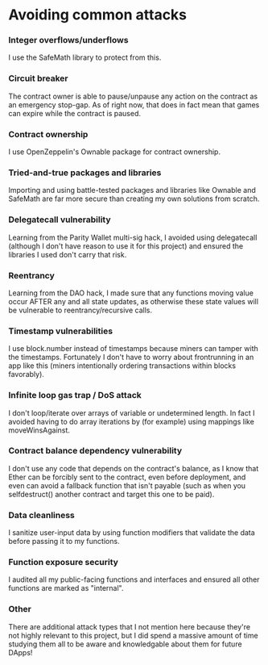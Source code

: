 # Avoiding common attacks

### Integer overflows/underflows

I use the SafeMath library to protect from this.

### Circuit breaker

The contract owner is able to pause/unpause any action on the contract as an emergency stop-gap. As of right now, that does in fact mean that games can expire while the contract is paused.

### Contract ownership

I use OpenZeppelin's Ownable package for contract ownership.

### Tried-and-true packages and libraries

Importing and using battle-tested packages and libraries like Ownable and SafeMath are far more secure than creating my own solutions from scratch.

### Delegatecall vulnerability

Learning from the Parity Wallet multi-sig hack, I avoided using delegatecall (although I don't have reason to use it for this project) and ensured the libraries I used don't carry that risk.

### Reentrancy

Learning from the DAO hack, I made sure that any functions moving value occur AFTER any and all state updates, as otherwise these state values will be vulnerable to reentrancy/recursive calls.

### Timestamp vulnerabilities

I use block.number instead of timestamps because miners can tamper with the timestamps. Fortunately I don't have to worry about frontrunning in an app like this (miners intentionally ordering transactions within blocks favorably).

### Infinite loop gas trap / DoS attack

I don't loop/iterate over arrays of variable or undetermined length. In fact I avoided having to do array iterations by (for example) using mappings like moveWinsAgainst.

### Contract balance dependency vulnerability

I don't use any code that depends on the contract's balance, as I know that Ether can be forcibly sent to the contract, even before deployment, and even can avoid a fallback function that isn't payable (such as when you selfdestruct() another contract and target this one to be paid).

### Data cleanliness

I sanitize user-input data by using function modifiers that validate the data before passing it to my functions.

### Function exposure security

I audited all my public-facing functions and interfaces and ensured all other functions are marked as "internal".

### Other

There are additional attack types that I not mention here because they're not highly relevant to this project, but I did spend a massive amount of time studying them all to be aware and knowledgable about them for future DApps!

